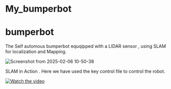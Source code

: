 # My_bumperbot
# bumperbot

The Self automous bumperbot equqipped with a LIDAR sensor , using SLAM for localization and Mapping.

![Screenshot from 2025-02-06 10-50-38](https://github.com/user-attachments/assets/571cc880-1efb-47df-a562-4e47c744e0b1)

SLAM in Action .
Here we have used the key control file to control the robot.

[![Watch the video](https://github.com/user-attachments/assets/fce3d038-8a2f-4bf5-9cd7-c72a1eb2d498)](https://github.com/user-attachments/assets/bc95fd27-5e7c-43c6-9b43-1f214aa4922b)
